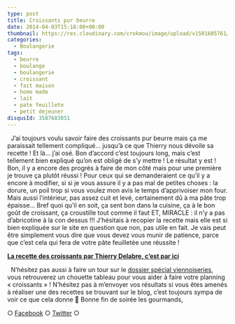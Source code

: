 ```yaml
---
type: post
title: Croissants pur beurre
date: 2014-04-03T15:18:00+00:00
thumbnail: https://res.cloudinary.com/crokmou/image/upload/v1501605761/crokmou-blog-croissant-feuillet---1-73x110_adpetp.jpg
categories: 
  - Boulangerie
tags: 
  - beurre
  - boulange
  - boulangerie
  - croissant
  - fait maison
  - home made
  - lait
  - pate feuillete
  - petit dejeuner
disqusId: 3587683051
---
```


  J’ai toujours voulu savoir faire des croissants pur beurre mais ça me paraissait tellement compliqué… jusqu’à ce que Thierry nous dévoile sa recette ! Et là… j’ai osé. Bon d’accord c’est toujours long, mais c’est tellement bien expliqué qu’on est obligé de s’y mettre ! Le résultat y est ! Bon, il y a encore des progrès à faire de mon côté mais pour une première je trouve ça plutôt réussi ! Pour ceux qui se demanderaient ce qu’il y a encore à modifier, si si je vous assure il y a pas mal de petites choses : la dorure, un poil trop si vous voulez mon avis le temps d’apprivoiser mon four. Mais aussi l’intérieur, pas assez cuit et levé, certainement dû à ma pâte trop épaisse… Bref quoi qu’il en soit, ça sent bon dans la cuisine, ça à le bon goût de croissant, ça croustille tout comme il faut ET, MIRACLE : il n’y a pas d’abricotine à la con dessus !!! J’hésitais à recopier la recette mais elle est si bien expliquée sur le site en question que non, pas utile en fait. Je vais peut être simplement vous dire que vous devez vous munir de patience, parce que c’est cela qui fera de votre pâte feuilletée une réussite !  

**[La recette des croissants par Thierry Delabre, c’est par ici](http://www.enviedebienmanger.fr/fiche-recette/recette-croissants-au-beurre)**

  N’hésitez pas aussi à faire un tour sur le [dossier spécial viennoiseries](http://www.enviedebienmanger.fr/en-cuisine/viennoiseries-maison), vous retrouverez un chouette tableau pour vous aider à faire votre planning « croissants » ! N’hésitez pas à m’envoyer vos résultats si vous êtes amenés à réaliser une des recettes se trouvant sur le blog, c’est toujours sympa de voir ce que cela donne 🙂 Bonne fin de soirée les gourmands,  

○ [Facebook](https://www.facebook.com/crokmou.blog) ○ [Twitter](https://twitter.com/Crokmou) ○